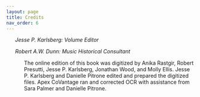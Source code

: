 ```yaml
---
layout: page
title: Credits
nav_order: 6
---
```


<ul>
<l><i>Jesse P. Karlsberg: Volume Editor</i></l>

<l><i>Robert A.W. Dunn: Music Historical Consultant</i></l>
<ul>

The online edition of this book was digitized by Anika Rastgir, Robert Presutti, Jesse P. Karlsberg, Jonathan Wood, and Molly Ellis. Jesse P. Karlsberg and Danielle Pitrone edited and prepared the digitized files. Apex CoVantage ran and corrected OCR with assistance from Sara Palmer and Danielle Pitrone.

